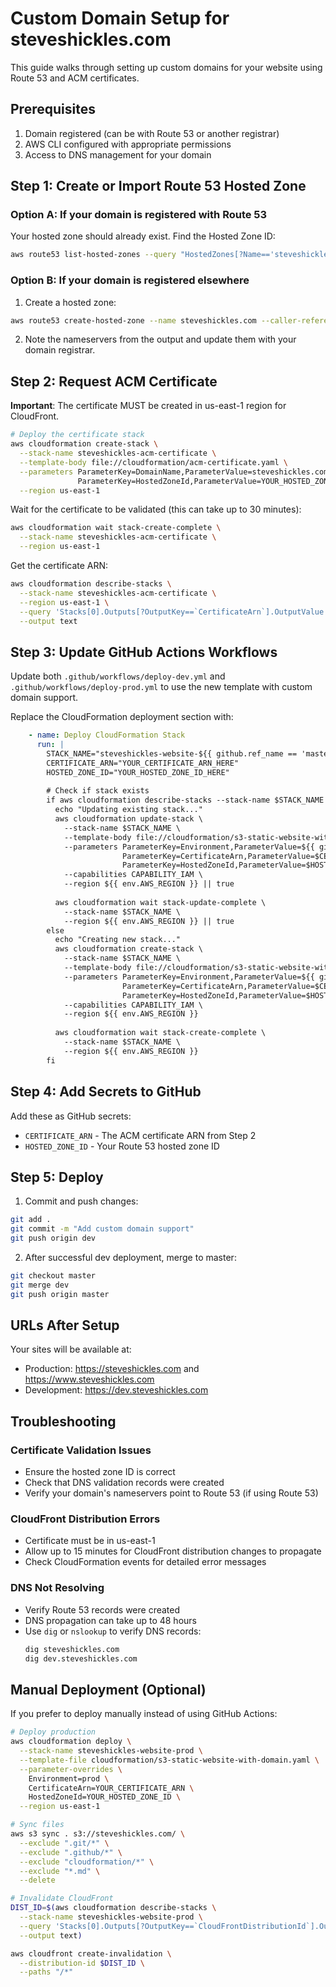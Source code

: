 # Custom Domain Setup for steveshickles.com

This guide walks through setting up custom domains for your website using Route 53 and ACM certificates.

## Prerequisites

1. Domain registered (can be with Route 53 or another registrar)
2. AWS CLI configured with appropriate permissions
3. Access to DNS management for your domain

## Step 1: Create or Import Route 53 Hosted Zone

### Option A: If your domain is registered with Route 53
Your hosted zone should already exist. Find the Hosted Zone ID:
```bash
aws route53 list-hosted-zones --query "HostedZones[?Name=='steveshickles.com.'].Id" --output text
```

### Option B: If your domain is registered elsewhere
1. Create a hosted zone:
```bash
aws route53 create-hosted-zone --name steveshickles.com --caller-reference $(date +%s)
```

2. Note the nameservers from the output and update them with your domain registrar.

## Step 2: Request ACM Certificate

**Important**: The certificate MUST be created in us-east-1 region for CloudFront.

```bash
# Deploy the certificate stack
aws cloudformation create-stack \
  --stack-name steveshickles-acm-certificate \
  --template-body file://cloudformation/acm-certificate.yaml \
  --parameters ParameterKey=DomainName,ParameterValue=steveshickles.com \
               ParameterKey=HostedZoneId,ParameterValue=YOUR_HOSTED_ZONE_ID \
  --region us-east-1
```

Wait for the certificate to be validated (this can take up to 30 minutes):
```bash
aws cloudformation wait stack-create-complete \
  --stack-name steveshickles-acm-certificate \
  --region us-east-1
```

Get the certificate ARN:
```bash
aws cloudformation describe-stacks \
  --stack-name steveshickles-acm-certificate \
  --region us-east-1 \
  --query 'Stacks[0].Outputs[?OutputKey==`CertificateArn`].OutputValue' \
  --output text
```

## Step 3: Update GitHub Actions Workflows

Update both `.github/workflows/deploy-dev.yml` and `.github/workflows/deploy-prod.yml` to use the new template with custom domain support.

Replace the CloudFormation deployment section with:

```yaml
    - name: Deploy CloudFormation Stack
      run: |
        STACK_NAME="steveshickles-website-${{ github.ref_name == 'master' && 'prod' || 'dev' }}"
        CERTIFICATE_ARN="YOUR_CERTIFICATE_ARN_HERE"
        HOSTED_ZONE_ID="YOUR_HOSTED_ZONE_ID_HERE"
        
        # Check if stack exists
        if aws cloudformation describe-stacks --stack-name $STACK_NAME --region ${{ env.AWS_REGION }} 2>/dev/null; then
          echo "Updating existing stack..."
          aws cloudformation update-stack \
            --stack-name $STACK_NAME \
            --template-body file://cloudformation/s3-static-website-with-domain.yaml \
            --parameters ParameterKey=Environment,ParameterValue=${{ github.ref_name == 'master' && 'prod' || 'dev' }} \
                         ParameterKey=CertificateArn,ParameterValue=$CERTIFICATE_ARN \
                         ParameterKey=HostedZoneId,ParameterValue=$HOSTED_ZONE_ID \
            --capabilities CAPABILITY_IAM \
            --region ${{ env.AWS_REGION }} || true
          
          aws cloudformation wait stack-update-complete \
            --stack-name $STACK_NAME \
            --region ${{ env.AWS_REGION }} || true
        else
          echo "Creating new stack..."
          aws cloudformation create-stack \
            --stack-name $STACK_NAME \
            --template-body file://cloudformation/s3-static-website-with-domain.yaml \
            --parameters ParameterKey=Environment,ParameterValue=${{ github.ref_name == 'master' && 'prod' || 'dev' }} \
                         ParameterKey=CertificateArn,ParameterValue=$CERTIFICATE_ARN \
                         ParameterKey=HostedZoneId,ParameterValue=$HOSTED_ZONE_ID \
            --capabilities CAPABILITY_IAM \
            --region ${{ env.AWS_REGION }}
          
          aws cloudformation wait stack-create-complete \
            --stack-name $STACK_NAME \
            --region ${{ env.AWS_REGION }}
        fi
```

## Step 4: Add Secrets to GitHub

Add these as GitHub secrets:
- `CERTIFICATE_ARN` - The ACM certificate ARN from Step 2
- `HOSTED_ZONE_ID` - Your Route 53 hosted zone ID

## Step 5: Deploy

1. Commit and push changes:
```bash
git add .
git commit -m "Add custom domain support"
git push origin dev
```

2. After successful dev deployment, merge to master:
```bash
git checkout master
git merge dev
git push origin master
```

## URLs After Setup

Your sites will be available at:
- Production: https://steveshickles.com and https://www.steveshickles.com
- Development: https://dev.steveshickles.com

## Troubleshooting

### Certificate Validation Issues
- Ensure the hosted zone ID is correct
- Check that DNS validation records were created
- Verify your domain's nameservers point to Route 53 (if using Route 53)

### CloudFront Distribution Errors
- Certificate must be in us-east-1
- Allow up to 15 minutes for CloudFront distribution changes to propagate
- Check CloudFormation events for detailed error messages

### DNS Not Resolving
- Verify Route 53 records were created
- DNS propagation can take up to 48 hours
- Use `dig` or `nslookup` to verify DNS records:
  ```bash
  dig steveshickles.com
  dig dev.steveshickles.com
  ```

## Manual Deployment (Optional)

If you prefer to deploy manually instead of using GitHub Actions:

```bash
# Deploy production
aws cloudformation deploy \
  --stack-name steveshickles-website-prod \
  --template-file cloudformation/s3-static-website-with-domain.yaml \
  --parameter-overrides \
    Environment=prod \
    CertificateArn=YOUR_CERTIFICATE_ARN \
    HostedZoneId=YOUR_HOSTED_ZONE_ID \
  --region us-east-1

# Sync files
aws s3 sync . s3://steveshickles.com/ \
  --exclude ".git/*" \
  --exclude ".github/*" \
  --exclude "cloudformation/*" \
  --exclude "*.md" \
  --delete

# Invalidate CloudFront
DIST_ID=$(aws cloudformation describe-stacks \
  --stack-name steveshickles-website-prod \
  --query 'Stacks[0].Outputs[?OutputKey==`CloudFrontDistributionId`].OutputValue' \
  --output text)

aws cloudfront create-invalidation \
  --distribution-id $DIST_ID \
  --paths "/*"
```